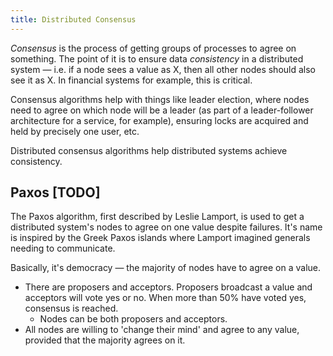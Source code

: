 ```yaml
---
title: Distributed Consensus
---
```


*Consensus* is the process of getting groups of processes to agree on something. The point of it is to ensure data *consistency* in a distributed system — i.e. if a node sees a value as X, then all other nodes should also see it as X. In financial systems for example, this is critical.

Consensus algorithms help with things like leader election, where nodes need to agree on which node will be a leader (as part of a leader-follower architecture for a service, for example), ensuring locks are acquired and held by precisely one user, etc.

Distributed consensus algorithms help distributed systems achieve consistency.

## Paxos [TODO]
The Paxos algorithm, first described by Leslie Lamport, is used to get a distributed system's nodes to agree on one value despite failures. It's name is inspired by the Greek Paxos islands where Lamport imagined generals needing to communicate.

Basically, it's democracy — the majority of nodes have to agree on a value.
- There are proposers and acceptors. Proposers broadcast a value and acceptors will vote yes or no. When more than 50% have voted yes, consensus is reached.
    - Nodes can be both proposers and acceptors.
- All nodes are willing to 'change their mind' and agree to any value, provided that the majority agrees on it.
